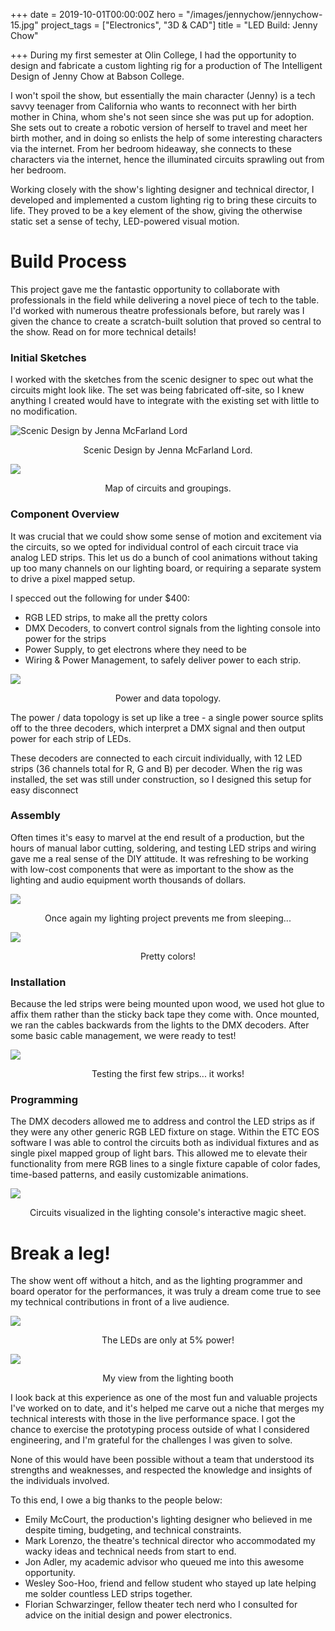 +++
date = 2019-10-01T00:00:00Z
hero = "/images/jennychow/jennychow-15.jpg"
project_tags = ["Electronics", "3D & CAD"]
title = "LED Build: Jenny Chow"

+++
During my first semester at Olin College, I had the opportunity to design and fabricate a custom lighting rig for a production of The Intelligent Design of Jenny Chow at Babson College.

I won't spoil the show, but essentially the main character (Jenny) is a tech savvy teenager from California who wants to reconnect with her birth mother in China, whom she's not seen since she was put up for adoption. She sets out to create a robotic version of herself to travel and meet her birth mother, and in doing so enlists the help of some interesting characters via the internet. From her bedroom hideaway, she connects to these characters via the internet, hence the illuminated circuits sprawling out from her bedroom.

Working closely with the show's lighting designer and technical director, I developed and implemented a custom lighting rig to bring these circuits to life. They proved to be a key element of the show, giving the otherwise static set a sense of techy, LED-powered visual motion.

# Build Process

This project gave me the fantastic opportunity to collaborate with professionals in the field while delivering a novel piece of tech to the table. I'd worked with numerous theatre professionals before, but rarely was I given the chance to create a scratch-built solution that proved so central to the show. Read on for more technical details!

### Initial Sketches

I worked with the sketches from the scenic designer to spec out what the circuits might look like. The set was being fabricated off-site, so I knew anything I created would have to integrate with the existing set with little to no modification.

![Scenic Design by Jenna McFarland Lord](/images/jennychow/jennychow-diagram-0.jpg)<div align="center">Scenic Design by Jenna McFarland Lord.</div>

![](/images/jennychow/jennychow-diagram-02.png)<div align="center">Map of circuits and groupings.</div>

### Component Overview

It was crucial that we could show some sense of motion and excitement via the circuits, so we opted for individual control of each circuit trace via analog LED strips. This let us do a bunch of cool animations without taking up too many channels on our lighting board, or requiring a separate system to drive a pixel mapped setup.

I specced out the following for under $400:

* RGB LED strips, to make all the pretty colors
* DMX Decoders, to convert control signals from the lighting console into power for the strips
* Power Supply, to get electrons where they need to be
* Wiring & Power Management, to safely deliver power to each strip.

![](/images/jennychow/jennychow-diagram-03.png)<div align="center">Power and data topology.</div>

The power / data topology is set up like a tree - a single power source splits off to the three decoders, which interpret a DMX signal and then output power for each strip of LEDs.

These decoders are connected to each circuit individually, with 12 LED strips (36 channels total for R, G and B) per decoder. When the rig was installed, the set was still under construction, so I designed this setup for easy disconnect

### Assembly

Often times it's easy to marvel at the end result of a production, but the hours of manual labor cutting, soldering, and testing LED strips and wiring gave me a real sense of the DIY attitude. It was refreshing to be working with low-cost components that were as important to the show as the lighting and audio equipment worth thousands of dollars.

![](/images/jennychow/jennychow-01.jpg)<div align="center">Once again my lighting project prevents me from sleeping...</div>

![](/images/jennychow/jennychow-04.jpg)<div align="center">Pretty colors!</div>

### Installation

Because the led strips were being mounted upon wood, we used hot glue to affix them rather than the sticky back tape they come with. Once mounted, we ran the cables backwards from the lights to the DMX decoders. After some basic cable management, we were ready to test!

![](/images/jennychow/jennychow-11.jpg)<div align="center">Testing the first few strips... it works!</div>

### Programming

The DMX decoders allowed me to address and control the LED strips as if they were any other generic RGB LED fixture on stage. Within the ETC EOS software I was able to control the circuits both as individual fixtures and as single pixel mapped group of light bars. This allowed me to elevate their functionality from mere RGB lines to a single fixture capable of color fades, time-based patterns, and easily customizable animations.

![](/images/jenny-chow-eos.PNG)<div align="center">Circuits visualized in the lighting console's interactive magic sheet.</div>

# Break a leg!

The show went off without a hitch, and as the lighting programmer and board operator for the performances, it was truly a dream come true to see my technical contributions in front of a live audience.

![](/images/jennychow/jennychow-15.jpg)<div align="center">The LEDs are only at 5% power!</div>

![](/images/jennychow/jennychow-16.jpg)<div align="center">My view from the lighting booth</div>

I look back at this experience as one of the most fun and valuable projects I've worked on to date, and it's helped me carve out a niche that merges my technical interests with those in the live performance space. I got the chance to exercise the prototyping process outside of what I considered engineering, and I'm grateful for the challenges I was given to solve.

None of this would have been possible without a team that understood its strengths and weaknesses, and respected the knowledge and insights of the individuals involved.

To this end, I owe a big thanks to the people below:

* Emily McCourt, the production's lighting designer who believed in me despite timing, budgeting, and technical constraints.
* Mark Lorenzo, the theatre's technical director who accommodated my wacky ideas and technical needs from start to end.
* Jon Adler, my academic advisor who queued me into this awesome opportunity.
* Wesley Soo-Hoo, friend and fellow student who stayed up late helping me solder countless LED strips together.
* Florian Schwarzinger, fellow theater tech nerd who I consulted for advice on the initial design and power electronics.